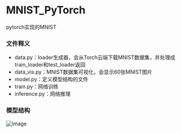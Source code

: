# MNIST_PyTorch
pytorch实现的MNIST

### 文件释义
- data.py：loader生成器，会从Torch云端下载MNIST数据集，并处理成train_loader和test_loader返回
- data_vis.py：MNIST数据集可视化，会显示60张MNIST图片
- model.py：定义模型结构的文件
- train.py：网络训练
- inference.py：网络推理

### 模型结构
![image](https://user-images.githubusercontent.com/48787805/131326872-c30d4d6c-717d-43f4-8390-668db3b4154d.png)



